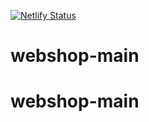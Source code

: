 [![Netlify Status](https://api.netlify.com/api/v1/badges/59011116-7609-4c67-9e4c-8bc7e2ce2b3a/deploy-status)](https://app.netlify.com/sites/shoesnstiches/deploys)
# webshop-main
# webshop-main
